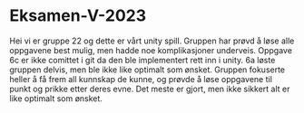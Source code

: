 # Eksamen-V-2023
Hei vi er gruppe 22 og dette er vårt unity spill. Gruppen har prøvd å løse alle oppgavene best mulig, men hadde noe komplikasjoner underveis. Oppgave 6c er ikke comittet i git da den ble implementert rett inn i unity. 6a løste gruppen delvis, men ble ikke like optimalt som ønsket. Gruppen fokuserte heller å få frem all kunnskap de kunne, og prøvde å løse oppgavene til punkt og prikke etter deres evne. Det meste er gjort, men ikke sikkert alt er like optimalt som ønsket.
